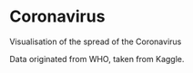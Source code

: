 # Coronavirus
Visualisation of the spread of the Coronavirus

Data originated from WHO, taken from Kaggle.
